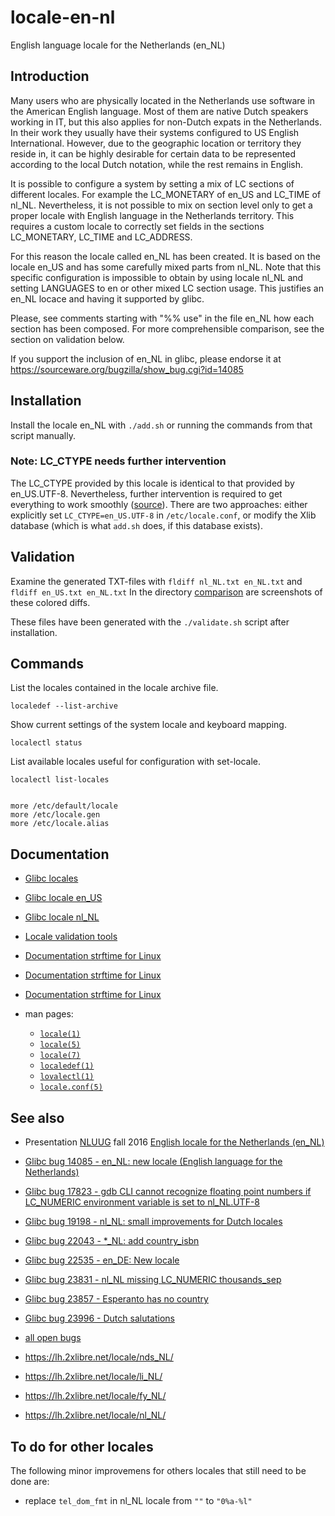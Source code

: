 locale-en-nl
============

English language locale for the Netherlands (en_NL)


Introduction
------------

Many users who are physically located in the Netherlands use software in the
American English language. Most of them are native Dutch speakers working in IT,
but this also applies for non-Dutch expats in the Netherlands. In their work
they usually have their systems configured to US English International. However,
due to the geographic location or territory they reside in, it can be highly
desirable for certain data to be represented according to the local Dutch
notation, while the rest remains in English.

It is possible to configure a system by setting a mix of LC sections of
different locales. For example the LC\_MONETARY of en\_US and LC\_TIME of
nl\_NL. Nevertheless, it is not possible to mix on section level only to get a
proper locale with English language in the Netherlands territory. This requires
a custom locale to correctly set fields in the sections LC\_MONETARY, LC\_TIME
and LC\_ADDRESS.

For this reason the locale called en\_NL has been created. It is based on the
locale en\_US and has some carefully mixed parts from nl\_NL. Note that this
specific configuration is impossible to obtain by using locale nl\_NL and
setting LANGUAGES to en or other mixed LC section usage. This justifies an
en\_NL locace and having it supported by glibc.

Please, see comments starting with "%% use" in the file en_NL how each section
has been composed. For more comprehensible comparison, see the section on
validation below.

If you support the inclusion of en\_NL in glibc, please endorse it at
https://sourceware.org/bugzilla/show_bug.cgi?id=14085


Installation
------------

Install the locale en\_NL with `./add.sh` or running the commands from that
script manually.

### Note: LC_CTYPE needs further intervention

The LC\_CTYPE provided by this locale is identical to that provided by en_US.UTF-8.
Nevertheless, further intervention is required to get everything to work smoothly
([source](https://xyne.dev/projects/locale-en_xx/#usage)).
There are two approaches:
either explicitly set `LC_CTYPE=en_US.UTF-8` in `/etc/locale.conf`,
or modify the Xlib database (which is what `add.sh` does, if this database exists).


Validation
----------

Examine the generated TXT-files with `fldiff nl_NL.txt en_NL.txt` and
`fldiff en_US.txt en_NL.txt` In the directory [comparison](comparison) are
screenshots of these colored diffs.

These files have been generated with the `./validate.sh` script after
installation.


## Commands

List the locales contained in the locale archive file.

    localedef --list-archive

Show current settings of the system locale and keyboard mapping.

    localectl status

List available locales useful for configuration with set-locale.

    localectl list-locales


    more /etc/default/locale
    more /etc/locale.gen
    more /etc/locale.alias


## Documentation

* [Glibc locales](http://sourceware.org/git/?p=glibc.git;a=tree;f=localedata/locales;hb=HEAD)
* [Glibc locale en_US](https://sourceware.org/git/?p=glibc.git;a=blob_plain;f=localedata/locales/nl_NL;hb=HEAD)
* [Glibc locale nl_NL](https://sourceware.org/git/?p=glibc.git;a=blob_plain;f=localedata/locales/en_US;hb=HEAD)
* [Locale validation tools](https://sourceforge.net/projects/zaf/)
* [Documentation strftime for Linux](https://secure.php.net/manual/en/function.strftime.php)
* [Documentation strftime for Linux](http://www.cplusplus.com/reference/ctime/strftime/)
* [Documentation strftime for Linux](http://man7.org/linux/man-pages/man3/strftime.3.html)

* man pages:
    * [`locale(1)`](http://man7.org/linux/man-pages/man1/locale.1.html)
    * [`locale(5)`](http://man7.org/linux/man-pages/man5/locale.5.html)
    * [`locale(7)`](http://man7.org/linux/man-pages/man7/locale.7.html)
    * [`localedef(1)`](http://man7.org/linux/man-pages/man1/localedef.1.html)
    * [`lovalectl(1)`](http://man7.org/linux/man-pages/man1/localectl.1.html)
    * [`locale.conf(5)`](http://man7.org/linux/man-pages/man5/locale.conf.5.html)


## See also

* Presentation [NLUUG](https://nluug.nl) fall 2016 [English locale for the Netherlands (en_NL)
](http://bit.ly/2gd1ZBu)

* [Glibc bug 14085 - en_NL: new locale (English language for the Netherlands)](https://sourceware.org/bugzilla/show_bug.cgi?id=14085)
* [Glibc bug 17823 - gdb CLI cannot recognize floating point numbers if LC_NUMERIC environment variable is set to nl_NL.UTF-8](https://sourceware.org/bugzilla/show_bug.cgi?id=17823)
* [Glibc bug 19198 - nl_NL: small improvements for Dutch locales](https://sourceware.org/bugzilla/show_bug.cgi?id=19198)
* [Glibc bug 22043 - *_NL: add country_isbn](https://sourceware.org/bugzilla/show_bug.cgi?id=22043)
* [Glibc bug 22535 - en_DE: New locale](https://www.sourceware.org/bugzilla/show_bug.cgi?id=22535)
* [Glibc bug 23831 - nl_NL missing LC_NUMERIC thousands_sep](https://sourceware.org/bugzilla/show_bug.cgi?id=23831)
* [Glibc bug 23857 - Esperanto has no country ](https://www.sourceware.org/bugzilla/show_bug.cgi?id=23857)
* [Glibc bug 23996 - Dutch salutations](https://sourceware.org/bugzilla/show_bug.cgi?id=23996)
* [all open bugs](https://www.sourceware.org/bugzilla/buglist.cgi?bug_status=%5f%5fopen%5f%5f&component=localedata&product=glibc)
* https://lh.2xlibre.net/locale/nds_NL/
* https://lh.2xlibre.net/locale/li_NL/
* https://lh.2xlibre.net/locale/fy_NL/
* https://lh.2xlibre.net/locale/nl_NL/


To do for other locales
-----------------------

The following minor improvemens for others locales that still need to be done are:
* replace `tel_dom_fmt` in nl\_NL locale from `""` to `"0%a-%l"`
